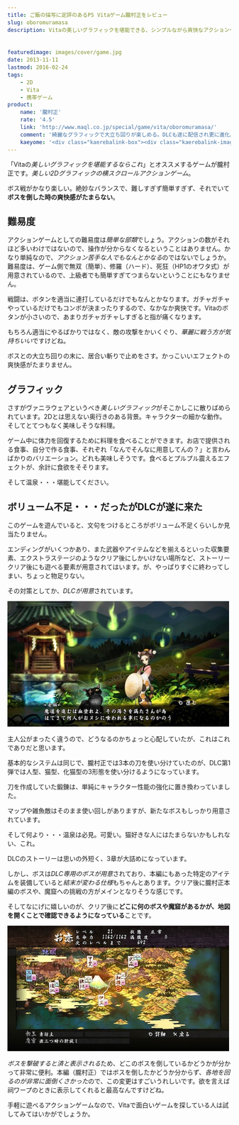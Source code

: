 ```yaml
---
title: ご飯の描写に定評のあるPS Vitaゲーム朧村正をレビュー
slug: oboromuramasa
description: Vitaの美しいグラフィックを堪能できる、シンプルながら爽快なアクションゲームがこの朧村正です。ゲーム全編を通して表現されている「和」の雰囲気がいい味を出しています。細部にわたる細かな描写が秀逸で、中でもご飯が美味しそうでたまりません。


featuredimage: images/cover/game.jpg
date: 2013-11-11
lastmod: 2016-02-24
tags: 
    - 2D
    - Vita
    - 携帯ゲーム
product:
    name: '朧村正'
    rate: '4.5'
    link: 'http://www.maql.co.jp/special/game/vita/oboromuramasa/'
    comment: '綺麗なグラフィックで大立ち回りが楽しめる。DLCも遂に配信され更に進化。'
    kaeyome: '<div class="kaerebalink-box"><div class="kaerebalink-image"><a href="http://www.amazon.co.jp/exec/obidos/ASIN/B00BMHVWYI/illusionspace-22/ref=nosim/" rel="nofollow" target="_blank"><img src="http://ecx.images-amazon.com/images/I/618aWG7kxML._SL160_.jpg" style="border: none;" /></a></div><div class="kaerebalink-info"><div class="kaerebalink-name"><a href="http://www.amazon.co.jp/exec/obidos/ASIN/B00BMHVWYI/illusionspace-22/ref=nosim/" rel="nofollow" target="_blank">朧村正</a><div class="kaerebalink-powered-date">posted with <a href="http://kaereba.com" rel="nofollow" target="_blank">カエレバ</a></div></div><div class="kaerebalink-detail"> マーベラスAQL 2013-03-28    </div><div class="kaerebalink-link1"><div class="shoplinkamazon"><a href="http://www.amazon.co.jp/gp/search?keywords=%9EO%91%BA%90%B3%81%40PSvita&__mk_ja_JP=%83J%83%5E%83J%83i&tag=illusionspace-22" rel="nofollow" target="_blank" title="アマゾン" >Amazonで購入</a></div><div class="shoplinkrakuten"><a href="http://hb.afl.rakuten.co.jp/hgc/0e95387f.f2aef20d.0e953880.25e412bd/?pc=http%3A%2F%2Fsearch.rakuten.co.jp%2Fsearch%2Fmall%2F%25E6%259C%25A7%25E6%259D%2591%25E6%25AD%25A3%25E3%2580%2580PSvita%2F-%2Ff.1-p.1-s.1-sf.0-st.A-v.2%3Fx%3D0%26scid%3Daf_ich_link_urltxt%26m%3Dhttp%3A%2F%2Fm.rakuten.co.jp%2F" rel="nofollow" target="_blank" title="楽天市場" >楽天市場で購入</a></div></div></div><div class="booklink-footer" style="clear: left"></div></div>'
---
```


「Vitaの<em>美しいグラフィックを堪能するならこれ</em>」とオススメするゲームが朧村正です。<em>美しい2Dグラフィックの横スクロールアクションゲーム</em>。

ボス戦がかなり楽しい。絶妙なバランスで、難しすぎず簡単すぎず、それでいて<strong>ボスを倒した時の爽快感がたまらない</strong>。


## 難易度


アクションゲームとしての難易度は<em>簡単な部類</em>でしょう。アクションの数がそれほど多いわけではないので、操作が分からなくなるということはありません。かなり単純なので、<em>アクション苦手な人でもなんとかなる</em>のではないでしょうか。難易度は、ゲーム側で無双（簡単）、修羅（ハード）、死狂（HP1のオワタ式）が用意されているので、上級者でも簡単すぎてつまらないということにもなりません。

戦闘は、ボタンを適当に連打しているだけでもなんとかなります。ガチャガチャやっているだけでもコンボが決まったりするので、なかなか爽快です。Vitaのボタンが小さいので、あまりガチャガチャしすぎると指が痛くなります。

もちろん適当にやるばかりではなく、敵の攻撃をかいくぐり、<em>華麗に戦う方が気持ちいい</em>ですけどね。

ボスとの大立ち回りの末に、居合い斬りで止めをさす。かっこいいエフェクトの爽快感がたまりません。


## グラフィック


さすがヴァニラウェアというべき<em>美しいグラフィック</em>がそこかしこに散りばめられています。2Dとは思えない奥行きのある背景。キャラクターの細かな動作。そしてとてつもなく美味しそうな料理。

ゲーム中に体力を回復するために料理を食べることができます。お店で提供される食事、自分で作る食事、それぞれ「なんでそんなに用意してんの？」と言わんばかりのバリエーション。どれも美味しそうです。食べるとプルプル震えるエフェクトが、余計に食欲をそそります。

そして温泉・・・堪能してください。


## ボリューム不足・・・だったがDLCが遂に来た


このゲームを遊んでいると、文句をつけるところがボリューム不足くらいしか見当たりません。

エンディングがいくつかあり、また武器やアイテムなどを揃えるといった収集要素、エクストラステージのようなクリア後にしかいけない場所など、ストーリークリア後にも遊べる要素が用意されてはいます。が、やっぱりすぐに終わってしまい、ちょっと物足りない。

その対策としてか、<em>DLCが用意</em>されています。

![朧村正DLC化猫SS1](2013-11-08-131042.jpg)

主人公がまったく違うので、どうなるのかちょっと心配していたが、これはこれでありだと思います。

基本的なシステムは同じで、朧村正では3本の刀を使い分けていたのが、DLC第1弾では人型、猫型、化猫型の3形態を使い分けるようになっています。

刀を作成していた鍛錬は、単純にキャラクター性能の強化に置き換わっていました。

マップや雑魚敵はそのまま使い回しがありますが、新たなボスもしっかり用意されています。

そして何より・・・温泉は必見。可愛い。猫好きな人にはたまらないかもしれない、これ。

DLCのストーリーは思いの外短く、3章が大詰めになっています。

しかし、ボスは<em>DLC専用のボスが用意</em>されており、本編にもあった特定のアイテムを装備していると<em>結末が変わる仕様</em>もちゃんとあります。クリア後に朧村正本編のボスや、魔窟への挑戦の方がメインとなりそうな感じです。

そしてなにげに嬉しいのが、クリア後に<strong>どこに何のボスや魔窟があるかが、地図を開くことで確認できるようになっている</strong>ことです。

![朧村正DLCその2地図](2013-11-10-202645.jpg)

<em>ボスを撃破すると済と表示される</em>ため、どこのボスを倒しているかどうかが分かって非常に便利。本編（朧村正）ではボスを倒したかどうか分からず、<em>各地を回るのが非常に面倒くさかった</em>ので、この変更はすごいうれしいです。欲を言えば祠ワープのときに表示してくれると最高なんですけどね。

手軽に遊べるアクションゲームなので、Vitaで面白いゲームを探している人は試してみてはいかがでしょうか。


  